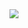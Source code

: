 <img src="https://gist.githubusercontent.com/lordriyan/73f2c08a876ae0cba7d9b3f89cda2e1e/raw/16ff7f21b01c815509880b45e3fe5151d0cfa168/achievements.svg">
